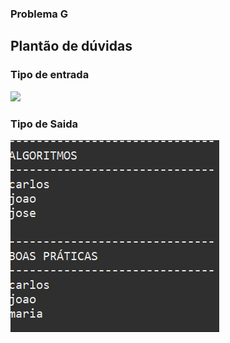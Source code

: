 ### Problema G 
## Plantão de dúvidas

<h3>Tipo de entrada</h3>
<img src="entrada.pnj"/>

<h3>Tipo de Saida</h3>
<img src="saida.png"/>

